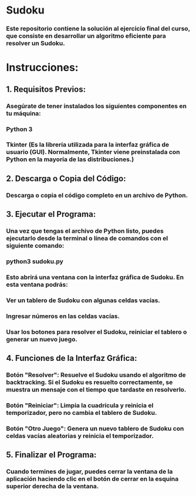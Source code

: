# Sudoku
### Este repositorio contiene la solución al ejercicio final del curso, que consiste en desarrollar un algoritmo eficiente para resolver un Sudoku.
# Instrucciones:
## 1. Requisitos Previos:
### Asegúrate de tener instalados los siguientes componentes en tu máquina:
### Python 3
### Tkinter (Es la librería utilizada para la interfaz gráfica de usuario (GUI). Normalmente, Tkinter viene preinstalada con Python en la mayoría de las distribuciones.)

## 2. Descarga o Copia del Código:
### Descarga o copia el código completo en un archivo de Python.

## 3. Ejecutar el Programa:
### Una vez que tengas el archivo de Python listo, puedes ejecutarlo desde la terminal o línea de comandos con el siguiente comando:
### python3 sudoku.py

### Esto abrirá una ventana con la interfaz gráfica de Sudoku. En esta ventana podrás:

### Ver un tablero de Sudoku con algunas celdas vacías.
### Ingresar números en las celdas vacías.
### Usar los botones para resolver el Sudoku, reiniciar el tablero o generar un nuevo juego.
## 4. Funciones de la Interfaz Gráfica:
### Botón "Resolver": Resuelve el Sudoku usando el algoritmo de backtracking. Si el Sudoku es resuelto correctamente, se muestra un mensaje con el tiempo que tardaste en resolverlo.
### Botón "Reiniciar": Limpia la cuadrícula y reinicia el temporizador, pero no cambia el tablero de Sudoku.
### Botón "Otro Juego": Genera un nuevo tablero de Sudoku con celdas vacías aleatorias y reinicia el temporizador.
## 5. Finalizar el Programa:
### Cuando termines de jugar, puedes cerrar la ventana de la aplicación haciendo clic en el botón de cerrar en la esquina superior derecha de la ventana.

